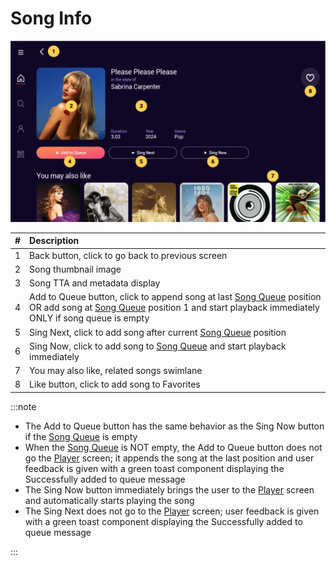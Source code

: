 # Song Info

![Song Info](./img/songInfo.png)

|   # | Description                                                                                                                    |
| --: | :----------------------------------------------------------------------------------------------------------------------------- |
|   1 | Back button, click to go back to previous screen                                                                               |
|   2 | Song thumbnail image                                                                                                           |
|   3 | Song TTA and metadata display                                                                                                  |
|   4 | Add to Queue button, click to append song at last [Song Queue](./Song%20Queue.md) position OR add song at [Song Queue](./Song%20Queue.md) position 1 and start playback immediately ONLY if song queue is empty |
|   5 | Sing Next, click to add song after current [Song Queue](./Song%20Queue.md) position                  |
|   6 | Sing Now, click to add song to [Song Queue](./Song%20Queue.md) and start playback immediately                     |
|   7 | You may also like, related songs swimlane                                                                                                         |
|   8 | Like button, click to add song to Favorites                                                                                                       |

:::note

- The Add to Queue button has the same behavior as the Sing Now button if the [Song Queue](./Song%20Queue.md) is empty
- When the [Song Queue](./Song%20Queue.md) is NOT empty, the Add to Queue button does not go the [Player](./Player.md) screen; it appends the song at the last position and user feedback is given with a green toast component displaying the Successfully added to queue message
- The Sing Now button immediately brings the user to the [Player](./Player.md) screen and automatically starts playing the song
- The Sing Next does not go to the [Player](./Player.md) screen; user feedback is given with a green toast component displaying the Successfully added to queue message

:::

